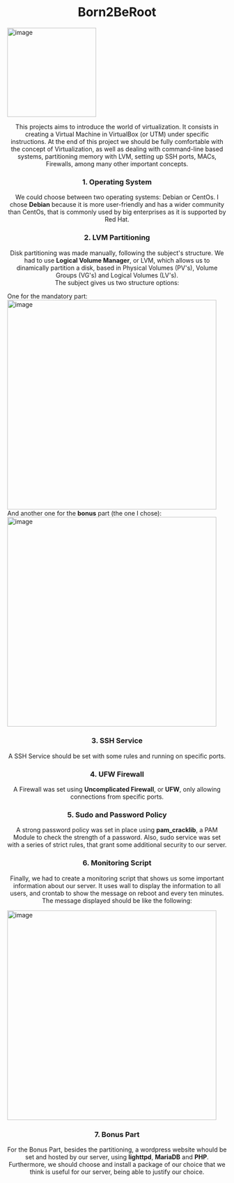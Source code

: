 <h1 align=center>
 Born2BeRoot
</h1>
<img width="204" alt="image" align=center src="https://user-images.githubusercontent.com/37090738/159490276-0871111a-ad28-44cb-8b99-5129c80eaaa3.png">


<p align=center>
 This projects aims to introduce the world of virtualization.
 It consists in creating a Virtual Machine in VirtualBox (or UTM) under specific instructions. At the end of this project we should be fully comfortable with the    concept of Virtualization, as well as dealing with command-line based systems, partitioning memory with LVM, setting up SSH ports, MACs, Firewalls, among many other  important concepts.
</p>

<h3 align=center>
 1. Operating System
</h3>
<p align=center>
 We could choose between two operating systems: Debian or CentOs. I chose <b>Debian</b> because it is more user-friendly and has a wider community than CentOs, that is commonly used by big enterprises as it is supported by Red Hat.
</p>

<h3 align=center>
2. LVM Partitioning
</h3>
<p align=center>
  Disk partitioning was made manually, following the subject's structure. We had to use <b>Logical Volume Manager</b>, or LVM, which allows us to dinamically partition a disk, based in Physical Volumes (PV's), Volume Groups (VG's) and Logical Volumes (LV's).<br>
   The subject gives us two structure options:<br>
 </p>
 <p align=left>
   One for the </b>mandatory</b> part:<br>
   <img width="480" alt="image" src="https://user-images.githubusercontent.com/37090738/152538613-51e218dd-3475-4c58-9754-02a28d5ad75d.png"><br>
   And another one for the <b>bonus</b> part (the one I chose):<br>
   <img width="480" alt="image" src="https://user-images.githubusercontent.com/37090738/152537717-3e5d6ea3-3294-4979-8483-68e080db608b.png"><br>
</p>

<h3 align=center>
 3. SSH Service
</h3>
<p align=center>
 A SSH Service should be set with some rules and running on specific ports.
</p>

<h3 align=center>
 4. UFW Firewall
</h3>
<p align=center>
 A Firewall was set using <b>Uncomplicated Firewall</b>, or <b>UFW</b>, only allowing connections from specific ports.
</p>

<h3 align=center>
 5. Sudo and Password Policy
</h3>
<p align=center>
A strong password policy was set in place using <b>pam_cracklib</b>, a PAM Module to check the strength of a password.
Also, sudo service was set with a series of strict rules, that grant some additional security to our server.
</p>

<h3 align=center>
 6. Monitoring Script
</h3>
<p align=center>
 Finally, we had to create a monitoring script that shows us some important information about our server. It uses wall to display the information to all users, and crontab to show the message on reboot and every ten minutes.
 The message displayed should be like the following: <br>
</p>
<p align=left>
 <img width="480" alt="image" src="https://user-images.githubusercontent.com/37090738/152543786-f66a55c8-bcc9-4101-902a-593c7531f968.png"><br>
</p>

<h3 align=center>
 7. Bonus Part
</h3>
<p align=center>
 For the Bonus Part, besides the partitioning, a wordpress website whould be set and hosted by our server, using <b>lighttpd</b>, <b>MariaDB</b> and <b>PHP</b>.
 Furthermore, we should choose and install a package of our choice that we think is useful for our server, being able to justify our choice.
</p>
